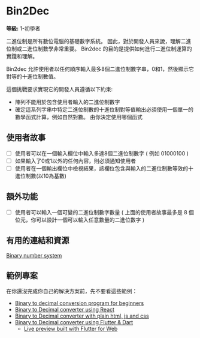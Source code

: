 # Bin2Dec

**等級:** 1-初學者

二進位制是所有數位電腦的基礎數字系統。 
因此，對於開發人員來說，理解二進位制或二進位制數學非常重要。 
Bin2dec 的目的是提供如何進行二進位制運算的實踐和理解。

Bin2dec 允許使用者以任何順序輸入最多8個二進位制數字串，0和1，然後顯示它對等的十進位制數值。

這個挑戰要求實現它的開發人員遵循以下約束:

-   陣列不能用於包含使用者輸入的二進位制數字
-   確定這系列字串中特定二進位制數的十進位制對等值輸出必須使用一個單一的數學函式計算，例如自然對數。 由你決定使用哪個函式

## 使用者故事

-   [ ] 使用者可以在一個輸入欄位中輸入多達8個二進位制數字 ( 例如 01000100 )
-   [ ] 如果輸入了0或1以外的任何內容，則必須通知使用者
-   [ ] 使用者在一個輸出欄位中檢視結果，該欄位包含與輸入的二進位制數等效的十進位制數(以10為基數)

## 額外功能

-   [ ] 使用者可以輸入一個可變的二進位制數字數量 ( 上面的使用者故事最多是 8 個位元，你可以設計一個可以輸入任意數量的二進位數字 ) 

## 有用的連結和資源

[Binary number system](https://en.wikipedia.org/wiki/Binary_number)

## 範例專案

在你還沒完成你自己的解決方案前，先不要看這些範例：

-   [Binary to decimal conversion program for beginners](https://www.youtube.com/watch?v=YMIALQE26KQ)
-   [Binary to Decimal converter using React](https://github.com/email2vimalraj/Bin2Dec)
-   [Binary to Decimal converter with plain html, js and css](https://grfreire.github.io/Bin2Dec/)
-   [Binary to Decimal converter using Flutter & Dart](https://github.com/israelss/AppIdeasCollection/tree/master/Tier1/Bin2Dec)
    -   [Live preview built with Flutter for Web](https://bin2dec.web.app/#/)
